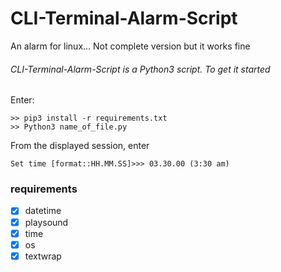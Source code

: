 # CLI-Terminal-Alarm-Script
An alarm for linux... Not complete version but it works fine

###### CLI-Terminal-Alarm-Script is a Python3 script. To get it started
Enter:
```
>> pip3 install -r requirements.txt
>> Python3 name_of_file.py
```
From the displayed session, enter
```
Set time [format::HH.MM.SS]>>> 03.30.00 (3:30 am)
```
### requirements
- [x] datetime
- [x] playsound
- [x] time
- [x] os
- [x] textwrap
